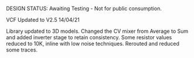 DESIGN STATUS: Awaiting Testing - Not for public consumption.

VCF Updated to V2.5 14/04/21

Library updated to 3D models.
Changed the CV mixer from Average to Sum and added inverter stage to retain consistency.
Some resistor values reduced to 10K, inline with low noise techniques.
Rerouted and reduced some traces.
